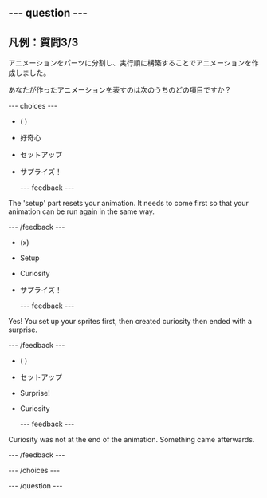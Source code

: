 --- question ---
---
凡例：質問3/3
---

アニメーションをパーツに分割し、実行順に構築することでアニメーションを作成しました。

あなたが作ったアニメーションを表すのは次のうちのどの項目ですか？

--- choices ---

- ( )
+ 好奇心

+ セットアップ

+ サプライズ！

  --- feedback ---

 The 'setup' part resets your animation. It needs to come first so that your animation can be run again in the same way.

  --- /feedback ---

- (x)
+ Setup

+ Curiosity

+ サプライズ！


  --- feedback ---

 Yes! You set up your sprites first, then created curiosity then ended with a surprise.

  --- /feedback ---

- ( )
+ セットアップ

+ Surprise!

+ Curiosity

  --- feedback ---

 Curiosity was not at the end of the animation. Something came afterwards.

  --- /feedback ---

--- /choices ---

--- /question ---
